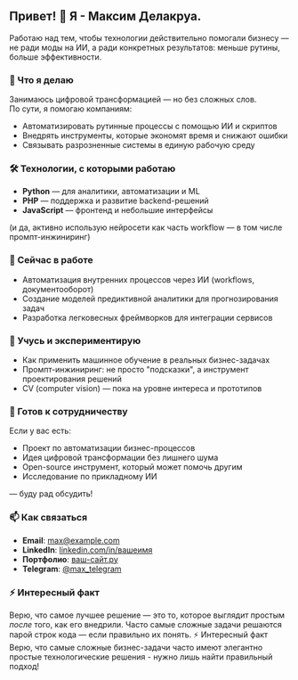 ## Привет! 👋 Я - Максим Делакруа.

Работаю над тем, чтобы технологии действительно помогали бизнесу — не ради моды на ИИ, а ради конкретных результатов: меньше рутины, больше эффективности.

### 🔧 Что я делаю

Занимаюсь цифровой трансформацией — но без сложных слов.  
По сути, я помогаю компаниям:
- Автоматизировать рутинные процессы с помощью ИИ и скриптов
- Внедрять инструменты, которые экономят время и снижают ошибки
- Связывать разрозненные системы в единую рабочую среду

### 🛠️ Технологии, с которыми работаю

- **Python** — для аналитики, автоматизации и ML
- **PHP** — поддержка и развитие backend-решений
- **JavaScript** — фронтенд и небольшие интерфейсы

(и да, активно использую нейросети как часть workflow — в том числе промпт-инжиниринг)

### 🚀 Сейчас в работе

- Автоматизация внутренних процессов через ИИ (workflows, документооборот)
- Создание моделей предиктивной аналитики для прогнозирования задач
- Разработка легковесных фреймворков для интеграции сервисов

### 🌱 Учусь и экспериментирую

- Как применить машинное обучение в реальных бизнес-задачах
- Промпт-инжиниринг: не просто "подсказки", а инструмент проектирования решений
- CV (computer vision) — пока на уровне интереса и прототипов

### 💬 Готов к сотрудничеству

Если у вас есть:
- Проект по автоматизации бизнес-процессов
- Идея цифровой трансформации без лишнего шума
- Open-source инструмент, который может помочь другим
- Исследование по прикладному ИИ

— буду рад обсудить!

### 📫 Как связаться

- **Email**: max@example.com
- **LinkedIn**: [linkedin.com/in/вашеимя](https://linkedin.com/in/...)
- **Портфолио**: [ваш-сайт.ру](https://ваш-сайт.ру)
- **Telegram**: [@max_telegram](https://t.me/max_telegram)

### ⚡ Интересный факт

Верю, что самое лучшее решение — это то, которое выглядит простым *после* того, как его внедрили. Часто самые сложные задачи решаются парой строк кода — если правильно их понять.
⚡ Интересный факт
Верю, что самые сложные бизнес-задачи часто имеют элегантно простые технологические решения - нужно лишь найти правильный подход!
